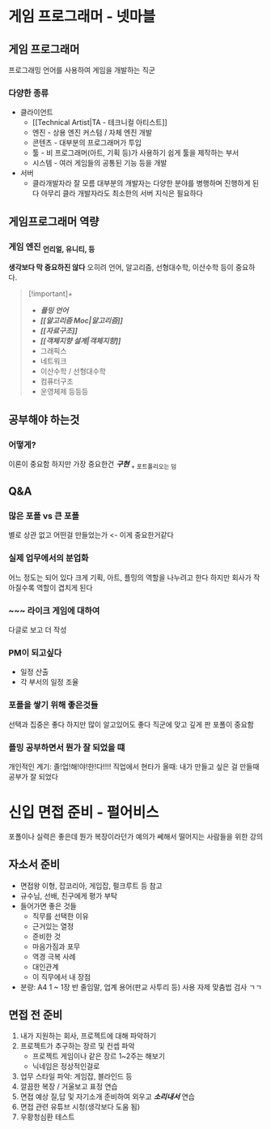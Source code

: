 # 게임 프로그래머 - 넷마블
## 게임 프로그래머
프로그래밍 언어를 사용하여 게임을 개발하는 직군
### 다양한 종류
- 클라이언트
	- [[Technical Artist|TA - 테크니컬 아티스트]]
	- 엔진 - 상용 엔진 커스텀 / 자체 엔진 개발
	- 콘텐츠 - 대부분의 프로그래머가 투입
	- 툴 - 비 프로그래머(아트, 기획 등)가 사용하기 쉽게 툴을 제작하는 부서
	- 시스템 - 여러 게임들의 공통된 기능 등을 개발
- 서버
	- 클라개발자라 잘 모름
대부분의 개발자는 다양한 분야를 병행하며 진행하게 된다
아무리 클라 개발자라도 최소한의 서버 지식은 필요하다
## 게임프로그래머 역량
### 게임 엔진 <sub>언리얼, 유니티, 등</sub>
**생각보다 막 중요하진 않다**
오히려 언어, 알고리즘, 선형대수학, 이산수학 등이 중요하다.
> [!important]+ 
> - ***플밍 언어***
> - ***[[알고리즘 Moc|알고리즘]]***
> - ***[[자료구조]]***
> - ***[[객체지향 설계|객체지향]]***
> - 그래픽스
> - 네트워크
> - 이산수학 / 선형대수학
> - 컴퓨터구조
> - 운영체제
> 등등등
## 공부해야 하는것
### 어떻게?
이론이 중요함
하지만 가장 중요한건
***구현*** <sub> + 포트폴리오는 덤</sub>
## Q&A
### 많은 포폴 vs 큰 포폴
별로 상관 없고 
어떤걸 만들었는가 <- 이게 중요한거같다
### 실제 업무에서의 분업화
어느 정도는 되어 있다
크게 기획, 아트, 플밍의 역할을 나누려고 한다
하지만 회사가 작아질수록 역할이 겹치게 된다
### ~~~ 라이크 게임에 대하여
다글로 보고 더 작성
### PM이 되고싶다
- 일정 산출
- 각 부서의 일정 조율
### 포폴을 쌓기 위해 좋은것들
선택과 집중은 좋다
하지만 많이 알고있어도 좋다
직군에 맞고 깊게 판 포폴이 중요함
### 플밍 공부하면서 뭔가 잘 되었을 떄
개인적인 계기: 졸!업!해!야!한!다!!!!
직업에서 현타가 올때: 내가 만들고 싶은 걸 만들때 공부가 잘 되었다
# 신입 면접 준비 - 펄어비스
포폴이나 실력은 좋은데 뭔가 복장이라던가 예의가 쎄해서 떨어지는 사람들을 위한 강의
## 자소서 준비
- 면접왕 이형, 잡코리아, 게입잡, 펄크루트 등 참고
- 규수님, 선배, 친구에게 평가 부탁
- 들어가면 좋은 것들
	- 직무를 선택한 이유
	- 근거있는 열정
	- 준비한 것
	- 마음가짐과 포무
	- 역경 극복 사례
	- 대인관계
	- 이 직무에서 내 장점
- 분량: A4 1 ~ 1장 반
줄임말, 업계 용어(판교 사투리 등) 사용 자제
맞춤법 검사 ㄱㄱ
## 면접 전 준비
1. 내가 지원하는 회사, 프로젝트에 대해 파악하기
2. 프로젝트가 추구하는 장르 및 컨셉 파악
	- 프로젝트 게임이나 같은 장르 1~2주는 해보기
	- 닉네임은 정상적인걸로
1. 업무 스타일 파악: 게임잡, 블라인드 등
2. 깔끔한 복장 / 거울보고 표정 연습
3. 면접 예상 질,답 및 자기소개 준비하여 외우고 ***소리내서*** 연습
4. 면접 관련 유튜브 시청(생각보다 도움 됨)
5. 우황청심환 테스트